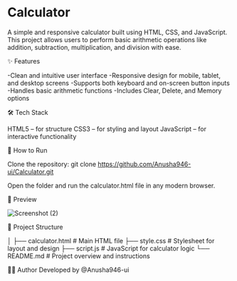 # Calculator
A simple and responsive calculator built using HTML, CSS, and JavaScript. This project allows users to perform basic arithmetic operations like addition, subtraction, multiplication, and division with ease.

✨ Features

-Clean and intuitive user interface
-Responsive design for mobile, tablet, and desktop screens
-Supports both keyboard and on-screen button inputs
-Handles basic arithmetic functions
-Includes Clear, Delete, and Memory options 

🛠️ Tech Stack

HTML5 – for structure
CSS3 – for styling and layout
JavaScript – for interactive functionality


🚀 How to Run

Clone the repository:
git clone https://github.com/Anusha946-ui/Calculator.git

Open the folder and run the calculator.html file in any modern browser.

📸 Preview

![Screenshot (2)](https://github.com/user-attachments/assets/862733a6-ca14-476b-8e64-ec5b67b7e34e)


📁 Project Structure

│
├── calculator.html   # Main HTML file
├── style.css         # Stylesheet for layout and design
├── script.js         # JavaScript for calculator logic
└── README.md         # Project overview and instructions

🙋‍♀️ Author
Developed by @Anusha946-ui

